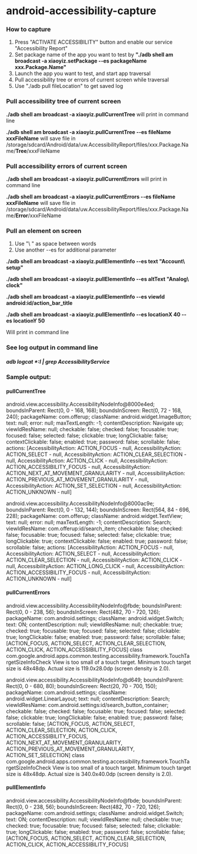 # android-accessibility-capture

### How to capture
1. Press "ACTIVATE ACCESSIBILITY" button and enable our service "Accessibility Report"
2. Set package name of the app you want to test by <b>"./adb shell am broadcast -a xiaoyiz.setPackage --es packageName xxx.Package.Name"</b>
3. Launch the app you want to test, and start app traversal
4. Pull accessibility tree or errors of current screen while traversal
5. Use "./adb pull fileLocation" to get saved log

### Pull accessibility tree of current screen
<b>./adb shell am broadcast -a xiaoyiz.pullCurrentTree</b> will print in command line

<b>./adb shell am broadcast -a xiaoyiz.pullCurrentTree --es fileName xxxFileName</b> will save file in  /storage/sdcard/Android/data/uw.AccessibilityReport/files/xxx.Package.Name/<b>Tree</b>/xxxFileName

### Pull accessibility errors of current screen
<b>./adb shell am broadcast -a xiaoyiz.pullCurrentErrors</b> will print in command line

<b>./adb shell am broadcast -a xiaoyiz.pullCurrentErrors --es fileName xxxFileName</b> will save file in  /storage/sdcard/Android/data/uw.AccessibilityReport/files/xxx.Package.Name/<b>Error</b>/xxxFileName

### Pull an element on screen
1. Use "\ " as space between words
2. Use another --es for additional parameter

<b>./adb shell am broadcast -a xiaoyiz.pullElementInfo --es text "Account\ setup"</b>

<b>./adb shell am broadcast -a xiaoyiz.pullElementInfo --es altText "Analog\ clock"</b>

<b>./adb shell am broadcast -a xiaoyiz.pullElementInfo --es viewId android:id/action_bar_title</b>

<b>./adb shell am broadcast -a xiaoyiz.pullElementInfo --es locationX 40 --es locationY 50</b>

Will print in command line


### See log output in command line
##### adb logcat *:I | grep AccessibilityService

### Sample output:
#### pullCurrentTree
android.view.accessibility.AccessibilityNodeInfo@8000e4ed; boundsInParent: Rect(0, 0 - 168, 168); boundsInScreen: Rect(0, 72 - 168, 240); packageName: com.offerup; className: android.widget.ImageButton; text: null; error: null; maxTextLength: -1; contentDescription: Navigate up; viewIdResName: null; checkable: false; checked: false; focusable: true; focused: false; selected: false; clickable: true; longClickable: false; contextClickable: false; enabled: true; password: false; scrollable: false; actions: [AccessibilityAction: ACTION_FOCUS - null, AccessibilityAction: ACTION_SELECT - null, AccessibilityAction: ACTION_CLEAR_SELECTION - null, AccessibilityAction: ACTION_CLICK - null, AccessibilityAction: ACTION_ACCESSIBILITY_FOCUS - null, AccessibilityAction: ACTION_NEXT_AT_MOVEMENT_GRANULARITY - null, AccessibilityAction: ACTION_PREVIOUS_AT_MOVEMENT_GRANULARITY - null, AccessibilityAction: ACTION_SET_SELECTION - null, AccessibilityAction: ACTION_UNKNOWN - null]

android.view.accessibility.AccessibilityNodeInfo@8000ac9e; boundsInParent: Rect(0, 0 - 132, 144); boundsInScreen: Rect(564, 84 - 696, 228); packageName: com.offerup; className: android.widget.TextView; text: null; error: null; maxTextLength: -1; contentDescription: Search; viewIdResName: com.offerup:id/search_item; checkable: false; checked: false; focusable: true; focused: false; selected: false; clickable: true; longClickable: true; contextClickable: false; enabled: true; password: false; scrollable: false; actions: [AccessibilityAction: ACTION_FOCUS - null, AccessibilityAction: ACTION_SELECT - null, AccessibilityAction: ACTION_CLEAR_SELECTION - null, AccessibilityAction: ACTION_CLICK - null, AccessibilityAction: ACTION_LONG_CLICK - null, AccessibilityAction: ACTION_ACCESSIBILITY_FOCUS - null, AccessibilityAction: ACTION_UNKNOWN - null]

#### pullCurrentErrors
android.view.accessibility.AccessibilityNodeInfo@fbde; boundsInParent: Rect(0, 0 - 238, 56); boundsInScreen: Rect(482, 70 - 720, 126); packageName: com.android.settings; className: android.widget.Switch; text: ON; contentDescription: null; viewIdResName: null; checkable: true; checked: true; focusable: true; focused: false; selected: false; clickable: true; longClickable: false; enabled: true; password: false; scrollable: false; [ACTION_FOCUS, ACTION_SELECT, ACTION_CLEAR_SELECTION, ACTION_CLICK, ACTION_ACCESSIBILITY_FOCUS]
class com.google.android.apps.common.testing.accessibility.framework.TouchTargetSizeInfoCheck
View is too small of a touch target. Minimum touch target size is 48x48dp. Actual size is 119.0x28.0dp (screen density is 2.0).

android.view.accessibility.AccessibilityNodeInfo@d649; boundsInParent: Rect(0, 0 - 680, 80); boundsInScreen: Rect(20, 70 - 700, 150); packageName: com.android.settings; className: android.widget.LinearLayout; text: null; contentDescription: Search; viewIdResName: com.android.settings:id/search_button_container; checkable: false; checked: false; focusable: true; focused: false; selected: false; clickable: true; longClickable: false; enabled: true; password: false; scrollable: false; [ACTION_FOCUS, ACTION_SELECT, ACTION_CLEAR_SELECTION, ACTION_CLICK, ACTION_ACCESSIBILITY_FOCUS, ACTION_NEXT_AT_MOVEMENT_GRANULARITY, ACTION_PREVIOUS_AT_MOVEMENT_GRANULARITY, ACTION_SET_SELECTION]
class com.google.android.apps.common.testing.accessibility.framework.TouchTargetSizeInfoCheck
View is too small of a touch target. Minimum touch target size is 48x48dp. Actual size is 340.0x40.0dp (screen density is 2.0).

#### pullElementInfo
android.view.accessibility.AccessibilityNodeInfo@fbde; boundsInParent: Rect(0, 0 - 238, 56); boundsInScreen: Rect(482, 70 - 720, 126); packageName: com.android.settings; className: android.widget.Switch; text: ON; contentDescription: null; viewIdResName: null; checkable: true; checked: true; focusable: true; focused: false; selected: false; clickable: true; longClickable: false; enabled: true; password: false; scrollable: false; [ACTION_FOCUS, ACTION_SELECT, ACTION_CLEAR_SELECTION, ACTION_CLICK, ACTION_ACCESSIBILITY_FOCUS]
